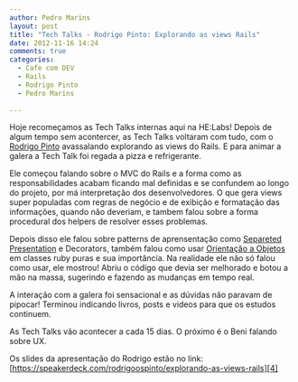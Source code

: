```yaml
---
author: Pedro Marins
layout: post
title: "Tech Talks - Rodrigo Pinto: Explorando as views Rails"
date: 2012-11-16 14:24
comments: true
categories:
  - Cafe com DEV
  - Rails
  - Rodrigo Pinto
  - Pedro Marins
  
---
```


Hoje recomeçamos as Tech Talks internas aqui na HE:Labs! Depois de algum tempo sem acontercer, as Tech Talks voltaram com tudo, com o [Rodrigo Pinto][3] avassalando explorando as views do Rails. E para animar a galera a Tech Talk foi regada a pizza e refrigerante.
<!--more-->

Ele começou falando sobre o MVC do Rails e a forma como as responsabilidades acabam ficando mal definidas e se confundem ao longo do projeto, por má interpretação dos desenvolvedores. O que gera views super populadas com regras de negócio e de exibição e formatação das informações, quando não deveriam, e tambem falou sobre a forma procedural dos helpers de resolver esses problemas.

Depois disso ele falou sobre patterns de aprensentação como [Separeted Presentation][1] e Decorators, também falou como usar [Orientação a Objetos][2] em classes ruby puras e sua importância. Na realidade ele não só falou como usar, ele mostrou! Abriu o código que devia ser melhorado e botou a mão na massa, sugerindo e fazendo as mudanças em tempo real.

A interação com a galera foi sensacional e as dúvidas não paravam de pipocar! Terminou indicando livros, posts e videos para que os estudos continuem.

As Tech Talks vão acontecer a cada 15 dias. O próximo é o Beni falando sobre UX.

Os slides da apresentação do Rodrigo estão no link:
[https://speakerdeck.com/rodrigoospinto/explorando-as-views-rails][4]

[1]: http://martinfowler.com/eaaDev/SeparatedPresentation.html
[2]: http://blog.steveklabnik.com/posts/2011-09-06-the-secret-to-rails-oo-design
[3]: http://rodrigopinto.me
[4]: https://speakerdeck.com/rodrigoospinto/explorando-as-views-rails
